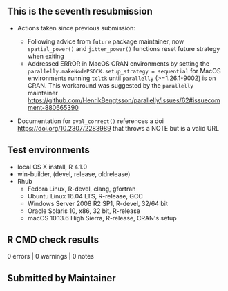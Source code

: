 ## This is the seventh resubmission

* Actions taken since previous submission:
  * Following advice from `future` package maintainer, now `spatial_power()` and `jitter_power()` functions reset future strategy when exiting
  * Addressed ERROR in MacOS CRAN environments by setting the `parallelly.makeNodePSOCK.setup_strategy = sequential` for MacOS environments running `tcltk` until `parallelly` (>=1.26.1-9002) is on CRAN. This workaround was suggested by the `parallelly` maintainer <https://github.com/HenrikBengtsson/parallelly/issues/62#issuecomment-880665390>

* Documentation for `pval_correct()` references a doi <https://doi.org/10.2307/2283989> that throws a NOTE but is a valid URL
  
## Test environments
* local OS X install, R 4.1.0
* win-builder, (devel, release, oldrelease)
* Rhub
  * Fedora Linux, R-devel, clang, gfortran
  * Ubuntu Linux 16.04 LTS, R-release, GCC
  * Windows Server 2008 R2 SP1, R-devel, 32/64 bit
  * Oracle Solaris 10, x86, 32 bit, R-release
  * macOS 10.13.6 High Sierra, R-release, CRAN's setup

## R CMD check results
0 errors | 0 warnings | 0 notes

## Submitted by Maintainer